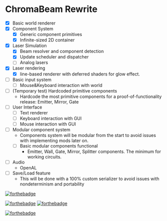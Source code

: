 # ChromaBeam Rewrite
- [x] Basic world renderer
- [x] Component System
  - [x] Generic component primitives
  - [x] Infinite-sized 2D container
- [x] Laser Simulation
  - [x] Beam resolver and component detection
  - [x] Update scheduler and dispatcher
  - [ ] Analog lasers
- [x] Laser rendering
  - [x] line-based renderer with deferred shaders for glow effect.
- [ ] Basic input system
  - [ ] Mouse&Keyboard interaction with world
- [ ] (Temporary test) Hardcoded primitive components
  - Hardcode the most primitive components for a proof-of-functionality release: Emitter, Mirror, Gate
- [ ] User Interface
  - [ ] Text renderer
  - [ ] Keyboard interaction with GUI
  - [ ] Mouse interaction with GUI
- [ ] Modular component system
  - Components system will be modular from the start to avoid issues with implementing mods later on.
  - [ ] Basic modular components functional
    - Emitter, Wall, Gate, Mirror, Splitter components. The minimum for working circuits.
- [ ] Audio
  - OpenAL
- [ ] Save/Load feature
  - This will be done with a 100% custom serializer to avoid issues with nondeterminism and portability

[![forthebadge](https://forthebadge.com/images/badges/open-source.svg)](https://forthebadge.com)

[![forthebadge](https://forthebadge.com/images/badges/made-with-java.svg)](https://forthebadge.com)
[![forthebadge](https://forthebadge.com/images/badges/designed-in-ms-paint.svg)](https://forthebadge.com)

[![forthebadge](https://forthebadge.com/images/badges/powered-by-black-magic.svg)](https://forthebadge.com)
